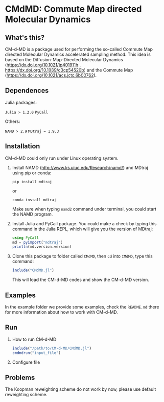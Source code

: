 # CMdMD: Commute Map directed Molecular Dynamics


## What's this?

CM-d-MD is a package used for performing the so-called Commute Map directed Molecular Dynamics accelerated sampling method. This idea is based on the  Diffusion-Map-Directed Molecular Dynamics (https://dx.doi.org/10.1021/jp401911h , https://dx.doi.org/10.1039/c3cp54520b) and the Commute Map (https://dx.doi.org/10.1021/acs.jctc.6b00762).



## Dependences

Julia packages:

`Julia > 1.2.0` `PyCall`

Others:

`NAMD > 2.9` `MDtraj = 1.9.3`

## Installation

CM-d-MD could only run under Linux operating system.

1. Install NAMD (http://www.ks.uiuc.edu/Research/namd/) and MDtraj using pip or conda:

   ```
   pip install mdtraj
   ```

   or

   ```
   conda install mdtraj
   ```

   Make sure when typing `namd2` command under terminal, you could start the NAMD program.

2. Install Julia and PyCall package. You could make a check by typing this command in the Julia REPL, which will give you the version of MDtraj:

   ```julia
   using PyCall
   md = pyimport("mdtraj")
   println(md.version.version)
   ```

3. Clone this package to folder called `CMdMD`, then `cd` into `CMdMD`, type this command:

   ```julia
   include("CMdMD.jl")
   ```

   This will load the CM-d-MD codes and show the CM-d-MD version.

## Examples

In the example folder we provide some examples, check the `README.md` there for more information about how to work with CM-d-MD.

## Run

1. How to run CM-d-MD

   ```julia
   include("/path/to/CM-d-MD/CMdMD.jl")
   cmdmdrun("input_file")
   ```

2. Configure file

## Problems

The Koopman reweighting scheme do not work by now, please use default reweighting scheme.
